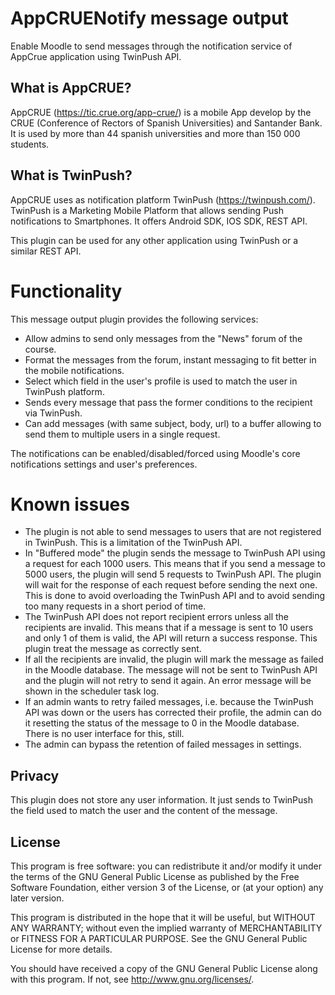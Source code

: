 # AppCRUENotify message output #

Enable Moodle to send messages through the notification service of AppCrue application using TwinPush API.
## What is AppCRUE? ##

AppCRUE (https://tic.crue.org/app-crue/) is a mobile App develop by the CRUE (Conference of Rectors of Spanish Universities) and Santander Bank. It is used by more than 44 spanish universities and more than 150 000 students.

## What is TwinPush? ##

AppCRUE uses as notification platform TwinPush (https://twinpush.com/). TwinPush is a Marketing Mobile Platform that allows sending Push notifications to Smartphones. It offers Android SDK, IOS SDK, REST API.

This plugin can be used for any other application using TwinPush or a similar REST API.

# Functionality #

This message output plugin provides the following services:
- Allow admins to send only messages from the "News" forum of the course.
- Format the messages from the forum, instant messaging to fit better in the mobile notifications.
- Select which field in the user's profile is used to match the user in TwinPush platform.
- Sends every message that pass the former conditions to the recipient via TwinPush.
- Can add messages (with same subject, body, url) to a buffer allowing to send them to multiple users in a single request.

The notifications can be enabled/disabled/forced using Moodle's core notifications settings and user's preferences.

# Known issues #
- The plugin is not able to send messages to users that are not registered in TwinPush. This is a limitation of the TwinPush API.
- In "Buffered mode" the plugin sends the message to TwinPush API using a request for each 1000 users. This means that if you send a message to 5000 users, the plugin will send 5 requests to TwinPush API. The plugin will wait for the response of each request before sending the next one. This is done to avoid overloading the TwinPush API and to avoid sending too many requests in a short period of time.
- The TwinPush API does not report recipient errors unless all the recipients are invalid. This means that if a message is sent to 10 users and only 1 of them is valid, the API will return a success response. This plugin treat the message as correctly sent.
- If all the recipients are invalid, the plugin will mark the message as failed in the Moodle database. The message will not be sent to TwinPush API and the plugin will not retry to send it again. An error message will be shown in the scheduler task log.
- If an admin wants to retry failed messages, i.e. because the TwinPush API was down or the users has corrected their profile, the admin can do it resetting the status of the message to 0 in the Moodle database. There is no user interface for this, still.
- The admin can bypass the retention of failed messages in settings.

 ## Privacy ##

This plugin does not store any user information. It just sends to TwinPush the field used to match the user and the content of the message.

## License ##

This program is free software: you can redistribute it and/or modify it under
the terms of the GNU General Public License as published by the Free Software
Foundation, either version 3 of the License, or (at your option) any later
version.

This program is distributed in the hope that it will be useful, but WITHOUT ANY
WARRANTY; without even the implied warranty of MERCHANTABILITY or FITNESS FOR A
PARTICULAR PURPOSE.  See the GNU General Public License for more details.

You should have received a copy of the GNU General Public License along with
this program.  If not, see <http://www.gnu.org/licenses/>.

